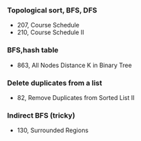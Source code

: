 ### Topological sort, BFS, DFS
- 207, Course Schedule
- 210, Course Schedule II

### BFS,hash table
- 863, All Nodes Distance K in Binary Tree

### Delete duplicates from a list
- 82, Remove Duplicates from Sorted List II 

### Indirect BFS (tricky)
- 130, Surrounded Regions
